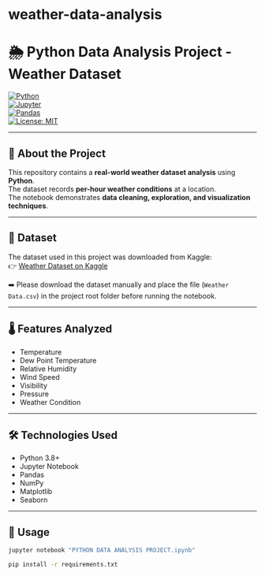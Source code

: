 # weather-data-analysis
# 🌦️ Python Data Analysis Project - Weather Dataset 

[![Python](https://img.shields.io/badge/Python-3.8%2B-blue)](https://www.python.org/)  
[![Jupyter](https://img.shields.io/badge/Notebook-Jupyter-orange)](https://jupyter.org/)  
[![Pandas](https://img.shields.io/badge/Library-Pandas-green)](https://pandas.pydata.org/)  
[![License: MIT](https://img.shields.io/badge/License-MIT-yellow.svg)](LICENSE)  

---

## 📖 About the Project
This repository contains a **real-world weather dataset analysis** using **Python**.  
The dataset records **per-hour weather conditions** at a location.  
The notebook demonstrates **data cleaning, exploration, and visualization techniques**.  

---

## 📂 Dataset
The dataset used in this project was downloaded from Kaggle:  
👉 [Weather Dataset on Kaggle](https://www.kaggle.com/datasets/vikramkathare/weather-dataset)  

➡️ Please download the dataset manually and place the file (`Weather Data.csv`) in the project root folder before running the notebook.  


---

## 🌡️ Features Analyzed
- Temperature  
- Dew Point Temperature  
- Relative Humidity  
- Wind Speed  
- Visibility  
- Pressure  
- Weather Condition  

---

## 🛠️ Technologies Used
- Python 3.8+  
- Jupyter Notebook  
- Pandas  
- NumPy  
- Matplotlib  
- Seaborn  

---

## 🚀 Usage
```bash
jupyter notebook "PYTHON DATA ANALYSIS PROJECT.ipynb"

pip install -r requirements.txt
